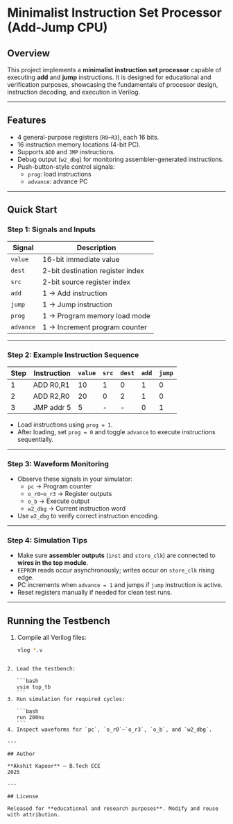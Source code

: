 # Minimalist Instruction Set Processor (Add-Jump CPU)

## Overview

This project implements a **minimalist instruction set processor** capable of executing **add** and **jump** instructions. It is designed for educational and verification purposes, showcasing the fundamentals of processor design, instruction decoding, and execution in Verilog.

---

## Features

- 4 general-purpose registers (`R0`–`R3`), each 16 bits.
- 16 instruction memory locations (4-bit PC).
- Supports `ADD` and `JMP` instructions.
- Debug output (`w2_dbg`) for monitoring assembler-generated instructions.
- Push-button-style control signals:
  - `prog`: load instructions
  - `advance`: advance PC

---

## Quick Start

### Step 1: Signals and Inputs

| Signal   | Description                          |
|----------|--------------------------------------|
| `value`  | 16-bit immediate value                |
| `dest`   | 2-bit destination register index      |
| `src`    | 2-bit source register index           |
| `add`    | 1 → Add instruction                   |
| `jump`   | 1 → Jump instruction                  |
| `prog`   | 1 → Program memory load mode          |
| `advance`| 1 → Increment program counter         |

---

### Step 2: Example Instruction Sequence

| Step | Instruction | `value` | `src` | `dest` | `add` | `jump` |
|------|------------|---------|-------|--------|-------|--------|
| 1    | ADD R0,R1  | 10      | 1     | 0      | 1     | 0      |
| 2    | ADD R2,R0  | 20      | 0     | 2      | 1     | 0      |
| 3    | JMP addr 5 | 5       | -     | -      | 0     | 1      |

- Load instructions using `prog = 1`.
- After loading, set `prog = 0` and toggle `advance` to execute instructions sequentially.

---

### Step 3: Waveform Monitoring

- Observe these signals in your simulator:
  - `pc` → Program counter
  - `o_r0`–`o_r3` → Register outputs
  - `o_b` → Execute output
  - `w2_dbg` → Current instruction word
- Use `w2_dbg` to verify correct instruction encoding.

---

### Step 4: Simulation Tips

- Make sure **assembler outputs** (`inst` and `store_clk`) are connected to **wires in the top module**.
- `EEPROM` reads occur asynchronously; writes occur on `store_clk` rising edge.
- PC increments when `advance = 1` and jumps if `jump` instruction is active.
- Reset registers manually if needed for clean test runs.

---

## Running the Testbench

1. Compile all Verilog files:
   ```bash
   vlog *.v
````

2. Load the testbench:

   ```bash
   vsim top_tb
   ```
3. Run simulation for required cycles:

   ```bash
   run 200ns
   ```
4. Inspect waveforms for `pc`, `o_r0`–`o_r3`, `o_b`, and `w2_dbg`.

---

## Author

**Akshit Kapoor** – B.Tech ECE
2025

---

## License

Released for **educational and research purposes**. Modify and reuse with attribution.


